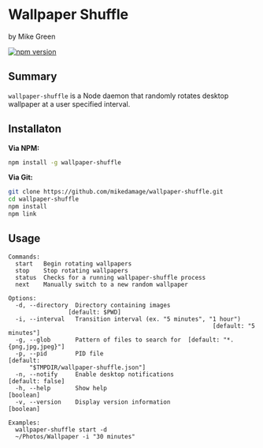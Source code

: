 # Wallpaper Shuffle

by Mike Green

[![npm version](https://badge.fury.io/js/wallpaper-shuffle.svg)](https://badge.fury.io/js/wallpaper-shuffle)

## Summary

`wallpaper-shuffle` is a Node daemon that randomly rotates desktop wallpaper at a user specified interval.

## Installaton

__Via NPM:__
```bash
npm install -g wallpaper-shuffle
```

__Via Git:__
```bash
git clone https://github.com/mikedamage/wallpaper-shuffle.git
cd wallpaper-shuffle
npm install
npm link
```

## Usage

```
Commands:
  start   Begin rotating wallpapers
  stop    Stop rotating wallpapers
  status  Checks for a running wallpaper-shuffle process
  next    Manually switch to a new random wallpaper

Options:
  -d, --directory  Directory containing images
                 [default: $PWD]
  -i, --interval   Transition interval (ex. "5 minutes", "1 hour")
                                                          [default: "5 minutes"]
  -g, --glob       Pattern of files to search for  [default: "*.{png,jpg,jpeg}"]
  -p, --pid        PID file                                            [default:
      "$TMPDIR/wallpaper-shuffle.json"]
  -n, --notify     Enable desktop notifications                 [default: false]
  -h, --help       Show help                                           [boolean]
  -v, --version    Display version information                         [boolean]

Examples:
  wallpaper-shuffle start -d
  ~/Photos/Wallpaper -i "30 minutes"
```
